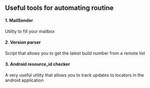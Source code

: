 ## Useful tools for automating routine
#### 1. MailSender

Utility to fill your mailbox

#### 2. Version parser

Script that allows you to get the latest build number from a remote list

#### 3. Android resource_id checker

A very useful utility that allows you to track updates to locators in the android application

